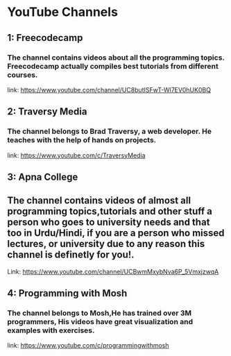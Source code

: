 # YouTube Channels

## 1: Freecodecamp
### The channel contains videos about all the programming topics. Freecodecamp actually compiles best tutorials from different courses.
link: https://www.youtube.com/channel/UC8butISFwT-Wl7EV0hUK0BQ

## 2: Traversy Media
### The channel belongs to Brad Traversy, a web developer. He teaches with the help of hands on projects.
link: https://www.youtube.com/c/TraversyMedia

## 3: Apna College
## The channel contains videos of almost all programming topics,tutorials and other stuff a person who goes to university needs and that too in Urdu/Hindi, if you are a person who missed lectures, or university due to any reason this channel is definetly for you!.
Link: https://www.youtube.com/channel/UCBwmMxybNva6P_5VmxjzwqA

## 4: Programming with Mosh
### The channel belongs to Mosh,He has trained over 3M programmers, His videos have great visualization and examples with exercises.
link: https://www.youtube.com/c/programmingwithmosh


